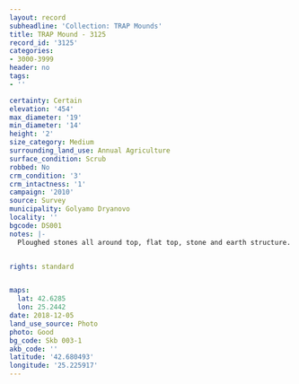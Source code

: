 ```yaml
---
layout: record
subheadline: 'Collection: TRAP Mounds'
title: TRAP Mound - 3125
record_id: '3125'
categories:
- 3000-3999
header: no
tags:
- ''

certainty: Certain
elevation: '454'
max_diameter: '19'
min_diameter: '14'
height: '2'
size_category: Medium
surrounding_land_use: Annual Agriculture
surface_condition: Scrub
robbed: No
crm_condition: '3'
crm_intactness: '1'
campaign: '2010'
source: Survey
municipality: Golyamo Dryanovo
locality: ''
bgcode: DS001
notes: |-
  Ploughed stones all around top, flat top, stone and earth structure.


rights: standard


maps:
  lat: 42.6285
  lon: 25.2442
date: 2018-12-05
land_use_source: Photo
photo: Good
bg_code: Skb 003-1
akb_code: ''
latitude: '42.680493'
longitude: '25.225917'
---
```

